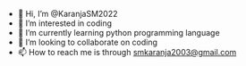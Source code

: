 - 👋 Hi, I’m @KaranjaSM2022
- 👀 I’m interested in coding
- 🌱 I’m currently learning python programming language
- 💞️ I’m looking to collaborate on coding
- 📫 How to reach me is through smkaranja2003@gmail.com

<!---
KaranjaSM2022/KaranjaSM2022 is a ✨ special ✨ repository because its `README.md` (this file) appears on your GitHub profile.
You can click the Preview link to take a look at your changes.
--->
